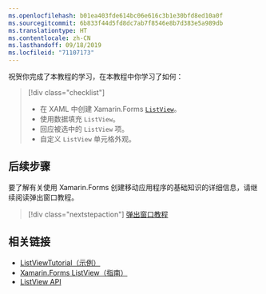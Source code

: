 ```yaml
---
ms.openlocfilehash: b01ea403fde614bc06e616c3b1e30bfd8ed10a0f
ms.sourcegitcommit: 6b833f44d5fd8dc7ab7f8546e8b7d383e5a989db
ms.translationtype: HT
ms.contentlocale: zh-CN
ms.lasthandoff: 09/18/2019
ms.locfileid: "71107173"
---
```

祝贺你完成了本教程的学习，在本教程中你学习了如何：

> [!div class="checklist"]
>
> - 在 XAML 中创建 Xamarin.Forms [`ListView`](xref:Xamarin.Forms.ListView)。
> - 使用数据填充 `ListView`。
> - 回应被选中的 `ListView` 项。
> - 自定义 `ListView` 单元格外观。

## <a name="next-steps"></a>后续步骤

要了解有关使用 Xamarin.Forms 创建移动应用程序的基础知识的详细信息，请继续阅读弹出窗口教程。

> [!div class="nextstepaction"]
> [弹出窗口教程](~/get-started/tutorials/pop-ups/index.yml)

## <a name="related-links"></a>相关链接

- [ListViewTutorial（示例）](https://docs.microsoft.com/samples/xamarin/xamarin-forms-samples/getstarted-tutorials-listviewtutorial/)
- [Xamarin.Forms ListView（指南）](~/xamarin-forms/user-interface/listview/index.md)
- [ListView API](xref:Xamarin.Forms.ListView)
